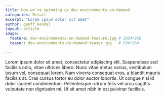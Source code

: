 ```yaml
---
title: How we're spinning up dev environments on-demand
categories: Retail
excerpt: "Lorem ipsum dolor sit amet"
author: geoff_kendal
layout: article
image: 
  feature: dev-environments-on-demand-feature.jpg # 1024*256
  teaser: dev-environments-on-demand-teaser.jpg   # 534*334

---
```


Lorem ipsum dolor sit amet, consectetur adipiscing elit. Suspendisse sed facilisis odio, vitae ultrices libero. Nunc vitae metus varius, vestibulum ipsum vel, consequat lorem. Nam viverra consequat eros, a blandit mauris facilisis at. Cras cursus tortor eu dolor auctor lobortis. Ut congue nisi id dolor laoreet condimentum. Pellentesque rutrum felis vel arcu sagittis vulputate non dignissim mi. Ut sit amet nibh in est pulvinar facilisis.
